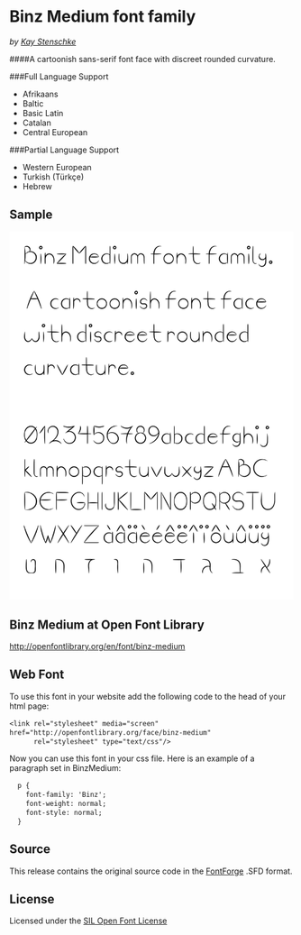 Binz Medium font family
=======================
_by [Kay Stenschke](http://www.stenschke.com)_

####A cartoonish sans-serif font face with discreet rounded curvature.

###Full Language Support

- Afrikaans
- Baltic
- Basic Latin
- Catalan
- Central European

###Partial Language Support

- Western European
- Turkish (Türkçe)
- Hebrew

Sample
------
![Binz Medium](https://github.com/kstenschke/font-binz-medium/blob/master/binz-sample-text.jpg?raw=true)


Binz Medium at Open Font Library
--------------------------------
http://openfontlibrary.org/en/font/binz-medium


Web Font
--------
To use this font in your website add the following code to the head of your html page:

    <link rel="stylesheet" media="screen" href="http://openfontlibrary.org/face/binz-medium" 
          rel="stylesheet" type="text/css"/>

Now you can use this font in your css file. Here is an example of a paragraph set in BinzMedium:

      p { 
        font-family: 'Binz'; 
        font-weight: normal; 
        font-style: normal; 
      }


Source
------
This release contains the original source code in the [FontForge](http://fontforge.org/ "FontForge") .SFD format.


License
-------
Licensed under the [SIL Open Font License](http://scripts.sil.org/cms/scripts/page.php?site_id=nrsi&id=OFL)

